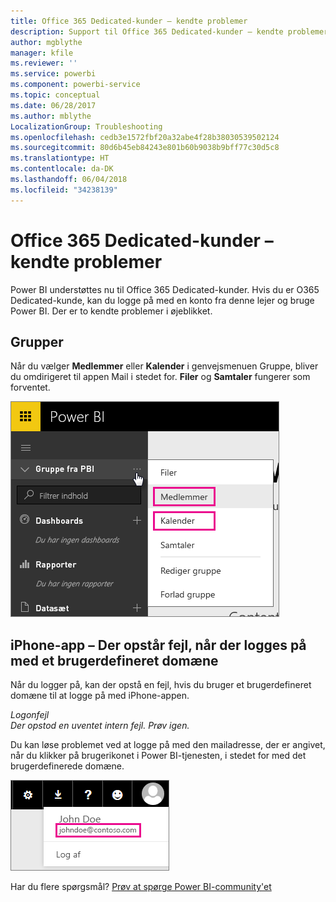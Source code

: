 ```yaml
---
title: Office 365 Dedicated-kunder – kendte problemer
description: Support til Office 365 Dedicated-kunder – kendte problemer. I dette emne beskrives de problemer, der er specifikke for en Office 365 Dedicated-kunde. Dette omfatter begrænsninger i gruppefunktionen samt iPhone-appen med brugerdefinerede domæner.
author: mgblythe
manager: kfile
ms.reviewer: ''
ms.service: powerbi
ms.component: powerbi-service
ms.topic: conceptual
ms.date: 06/28/2017
ms.author: mblythe
LocalizationGroup: Troubleshooting
ms.openlocfilehash: cedb3e1572fbf20a32abe4f28b38030539502124
ms.sourcegitcommit: 80d6b45eb84243e801b60b9038b9bff77c30d5c8
ms.translationtype: HT
ms.contentlocale: da-DK
ms.lasthandoff: 06/04/2018
ms.locfileid: "34238139"
---
```

# <a name="office-365-dedicated-customers---known-issues"></a>Office 365 Dedicated-kunder – kendte problemer
Power BI understøttes nu til Office 365 Dedicated-kunder.  Hvis du er O365 Dedicated-kunde, kan du logge på med en konto fra denne lejer og bruge Power BI. Der er to kendte problemer i øjeblikket.

## <a name="groups"></a>Grupper
Når du vælger **Medlemmer** eller **Kalender** i genvejsmenuen Gruppe, bliver du omdirigeret til appen Mail i stedet for.  **Filer** og **Samtaler** fungerer som forventet.

![](media/service-admin-office-365-dedicated-known-issues/group-menu.png)

## <a name="iphone-app---sign-in-with-vanity-domain-leads-to-error"></a>iPhone-app – Der opstår fejl, når der logges på med et brugerdefineret domæne
Når du logger på, kan der opstå en fejl, hvis du bruger et brugerdefineret domæne til at logge på med iPhone-appen.

*Logonfejl*  
*Der opstod en uventet intern fejl. Prøv igen.*

Du kan løse problemet ved at logge på med den mailadresse, der er angivet, når du klikker på brugerikonet i Power BI-tjenesten, i stedet for med det brugerdefinerede domæne.

![](media/service-admin-office-365-dedicated-known-issues/sign-in-address.png)

Har du flere spørgsmål? [Prøv at spørge Power BI-community'et](http://community.powerbi.com/)

